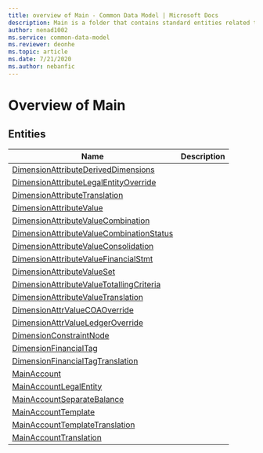 ```yaml
---
title: overview of Main - Common Data Model | Microsoft Docs
description: Main is a folder that contains standard entities related to the Common Data Model.
author: nenad1002
ms.service: common-data-model
ms.reviewer: deonhe
ms.topic: article
ms.date: 7/21/2020
ms.author: nebanfic
---
```


# Overview of Main


## Entities

|Name|Description|
|---|---|
|[DimensionAttributeDerivedDimensions](DimensionAttributeDerivedDimensions.md)||
|[DimensionAttributeLegalEntityOverride](DimensionAttributeLegalEntityOverride.md)||
|[DimensionAttributeTranslation](DimensionAttributeTranslation.md)||
|[DimensionAttributeValue](DimensionAttributeValue.md)||
|[DimensionAttributeValueCombination](DimensionAttributeValueCombination.md)||
|[DimensionAttributeValueCombinationStatus](DimensionAttributeValueCombinationStatus.md)||
|[DimensionAttributeValueConsolidation](DimensionAttributeValueConsolidation.md)||
|[DimensionAttributeValueFinancialStmt](DimensionAttributeValueFinancialStmt.md)||
|[DimensionAttributeValueSet](DimensionAttributeValueSet.md)||
|[DimensionAttributeValueTotallingCriteria](DimensionAttributeValueTotallingCriteria.md)||
|[DimensionAttributeValueTranslation](DimensionAttributeValueTranslation.md)||
|[DimensionAttrValueCOAOverride](DimensionAttrValueCOAOverride.md)||
|[DimensionAttrValueLedgerOverride](DimensionAttrValueLedgerOverride.md)||
|[DimensionConstraintNode](DimensionConstraintNode.md)||
|[DimensionFinancialTag](DimensionFinancialTag.md)||
|[DimensionFinancialTagTranslation](DimensionFinancialTagTranslation.md)||
|[MainAccount](MainAccount.md)||
|[MainAccountLegalEntity](MainAccountLegalEntity.md)||
|[MainAccountSeparateBalance](MainAccountSeparateBalance.md)||
|[MainAccountTemplate](MainAccountTemplate.md)||
|[MainAccountTemplateTranslation](MainAccountTemplateTranslation.md)||
|[MainAccountTranslation](MainAccountTranslation.md)||

